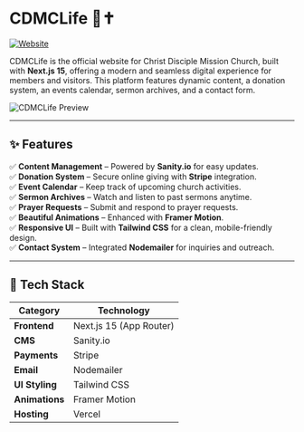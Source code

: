 # CDMCLife 🌿✝️  

[![Website](https://img.shields.io/badge/Website-Live-blue)](https://cdmclife.org)  

CDMCLife is the official website for Christ Disciple Mission Church, built with **Next.js 15**, offering a modern and seamless digital experience for members and visitors. This platform features dynamic content, a donation system, an events calendar, sermon archives, and a contact form.  

![CDMCLife Preview](https://your-image-url.com)  

---

## ✨ Features  
✅ **Content Management** – Powered by **Sanity.io** for easy updates.  
✅ **Donation System** – Secure online giving with **Stripe** integration.  
✅ **Event Calendar** – Keep track of upcoming church activities.  
✅ **Sermon Archives** – Watch and listen to past sermons anytime.  
✅ **Prayer Requests** – Submit and respond to prayer requests.  
✅ **Beautiful Animations** – Enhanced with **Framer Motion**.  
✅ **Responsive UI** – Built with **Tailwind CSS** for a clean, mobile-friendly design.  
✅ **Contact System** – Integrated **Nodemailer** for inquiries and outreach.  

---

## 🚀 Tech Stack  

| **Category**     | **Technology**         |
|-----------------|----------------------|
| **Frontend**     | Next.js 15 (App Router)  |
| **CMS**          | Sanity.io             |
| **Payments**     | Stripe                |
| **Email**        | Nodemailer            |
| **UI Styling**   | Tailwind CSS          |
| **Animations**   | Framer Motion         |
| **Hosting**      | Vercel                |
